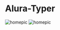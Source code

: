 # Alura-Typer

 <img src="./screenshots/aluratyper.png" alt="homepic">
 <img src="./screenshots/promo.png" alt="homepic">
